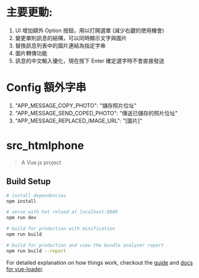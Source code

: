 # 主要更動:
1. UI 增加額外 Option 按鈕，用以打開選單 (減少右鍵的使用機會)
2. 變更單則訊息的結構，可以同時顯示文字與圖片
3. 替換訊息列表中的圖片連結為指定字串
4. 圖片轉傳功能
5. 訊息的中文輸入優化，現在按下 Enter 確定選字時不會直接發送


# Config 額外字串
1. "APP_MESSAGE_COPY_PHOTO": "儲存照片位址"
2. "APP_MESSAGE_SEND_COPED_PHOTO": "傳送已儲存的照片位址"
3. "APP_MESSAGE_REPLACED_IMAGE_URL": "[圖片]"







# src_htmlphone

> A Vue.js project

## Build Setup

``` bash
# install dependencies
npm install

# serve with hot reload at localhost:8080
npm run dev

# build for production with minification
npm run build

# build for production and view the bundle analyzer report
npm run build --report
```

For detailed explanation on how things work, checkout the [guide](http://vuejs-templates.github.io/webpack/) and [docs for vue-loader](http://vuejs.github.io/vue-loader).
